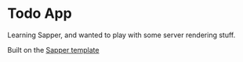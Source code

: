 # Todo App

Learning Sapper, and wanted to play with some server rendering stuff.

Built on the [Sapper template](https://github.com/sveltejs/sapper-template)
